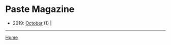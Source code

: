 # Paste Magazine

  * 2019: 
      [October](./paste-magazine-2019-10.md) (1) | 

----

[Home](../)
